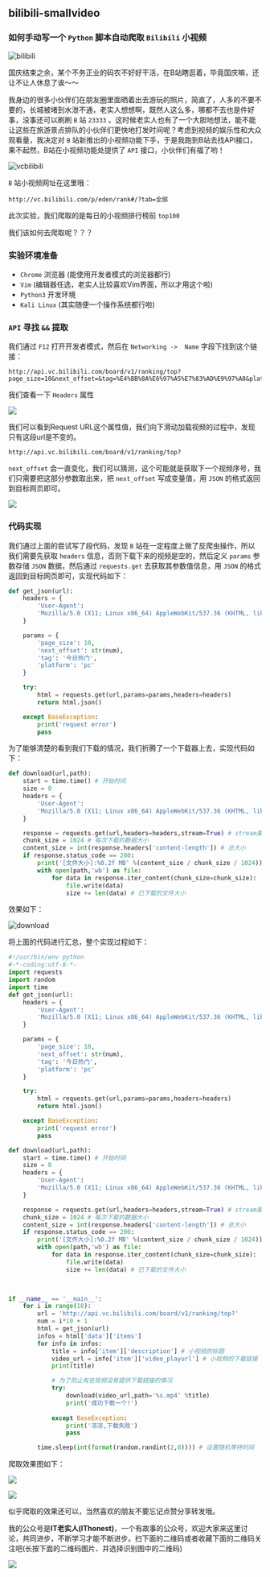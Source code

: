 ## bilibili-smallvideo

### 如何手动写一个 `Python` 脚本自动爬取 `Bilibili` 小视频

![bilibili](G:/python/image/bilibili.jpeg)

国庆结束之余，某个不务正业的码农不好好干活，在B站瞎逛着，毕竟国庆嘛，还让不让人休息了诶～～

我身边的很多小伙伴们在朋友圈里面晒着出去游玩的照片，简直了，人多的不要不要的，长城被堵到水泄不通，老实人想想啊，既然人这么多，哪都不去也是件好事，没事还可以刷刷 `B` 站 `23333` 。这时候老实人也有了一个大胆地想法，能不能让这些在旅游景点排队的小伙伴们更快地打发时间呢？考虑到视频的娱乐性和大众观看量，我决定对 `B` 站新推出的小视频功能下手，于是我跑到B站去找API接口，果不起然，B站在小视频功能处提供了 `API` 接口，小伙伴们有福了哟！

![vcbilibili](./image/vcbilibili.png)

`B` 站小视频网址在这里哦：

```
http://vc.bilibili.com/p/eden/rank#/?tab=全部
```

此次实验，我们爬取的是每日的小视频排行榜前 `top100`

我们该如何去爬取呢？？？

### 实验环境准备

- `Chrome` 浏览器 (能使用开发者模式的浏览器都行)
- `Vim` (编辑器任选，老实人比较喜欢Vim界面，所以才用这个啦)
- `Python3` 开发环境
- `Kali Linux` (其实随便一个操作系统都行啦)

### `API` 寻找 `&&` 提取

我们通过 `F12` 打开开发者模式，然后在 `Networking ->  Name` 字段下找到这个链接：

```
http://api.vc.bilibili.com/board/v1/ranking/top?page_size=10&next_offset=&tag=%E4%BB%8A%E6%97%A5%E7%83%AD%E9%97%A8&platform=pc
```

我们查看一下  `Headers` 属性

![](./image/requestsurl.png)

我们可以看到Request URL这个属性值，我们向下滑动加载视频的过程中，发现只有这段url是不变的。

```
http://api.vc.bilibili.com/board/v1/ranking/top?
```

`next_offset` 会一直变化，我们可以猜测，这个可能就是获取下一个视频序号，我们只需要把这部分参数取出来，把 `next_offset` 写成变量值，用 `JSON` 的格式返回到目标网页即可。

![](./image/next_offset.png)

### 代码实现

我们通过上面的尝试写了段代码，发现 `B` 站在一定程度上做了反爬虫操作，所以我们需要先获取 `headers` 信息，否则下载下来的视频是空的，然后定义 `params` 参数存储 `JSON` 数据，然后通过 `requests.get` 去获取其参数值信息，用 `JSON` 的格式返回到目标网页即可，实现代码如下：

```python
def get_json(url):
    headers = {
        'User-Agent': 
        'Mozilla/5.0 (X11; Linux x86_64) AppleWebKit/537.36 (KHTML, like Gecko) Chrome/69.0.3497.100 Safari/537.36'
    }

    params = {
        'page_size': 10,
        'next_offset': str(num),
        'tag': '今日热门',
        'platform': 'pc'
    }

    try:
        html = requests.get(url,params=params,headers=headers)
        return html.json()

    except BaseException:
        print('request error')
        pass

```

为了能够清楚的看到我们下载的情况，我们折腾了一个下载器上去，实现代码如下：

```python
def download(url,path):
    start = time.time() # 开始时间
    size = 0
    headers = {
        'User-Agent': 
        'Mozilla/5.0 (X11; Linux x86_64) AppleWebKit/537.36 (KHTML, like Gecko) Chrome/69.0.3497.100 Safari/537.36'
    }

    response = requests.get(url,headers=headers,stream=True) # stream属性必须带上
    chunk_size = 1024 # 每次下载的数据大小
    content_size = int(response.headers['content-length']) # 总大小
    if response.status_code == 200:
        print('[文件大小]:%0.2f MB' %(content_size / chunk_size / 1024)) # 换算单位
        with open(path,'wb') as file:
            for data in response.iter_content(chunk_size=chunk_size):
                file.write(data)
                size += len(data) # 已下载的文件大小
```

效果如下：

![download](./image/download.png)

将上面的代码进行汇总，整个实现过程如下：

```python
#!/usr/bin/env python
#-*-coding:utf-8-*-
import requests
import random
import time
def get_json(url):
    headers = {
        'User-Agent': 
        'Mozilla/5.0 (X11; Linux x86_64) AppleWebKit/537.36 (KHTML, like Gecko) Chrome/69.0.3497.100 Safari/537.36'
    }

    params = {
        'page_size': 10,
        'next_offset': str(num),
        'tag': '今日热门',
        'platform': 'pc'
    }

    try:
        html = requests.get(url,params=params,headers=headers)
        return html.json()

    except BaseException:
        print('request error')
        pass

def download(url,path):
    start = time.time() # 开始时间
    size = 0
    headers = {
        'User-Agent': 
        'Mozilla/5.0 (X11; Linux x86_64) AppleWebKit/537.36 (KHTML, like Gecko) Chrome/69.0.3497.100 Safari/537.36'
    }

    response = requests.get(url,headers=headers,stream=True) # stream属性必须带上
    chunk_size = 1024 # 每次下载的数据大小
    content_size = int(response.headers['content-length']) # 总大小
    if response.status_code == 200:
        print('[文件大小]:%0.2f MB' %(content_size / chunk_size / 1024)) # 换算单位
        with open(path,'wb') as file:
            for data in response.iter_content(chunk_size=chunk_size):
                file.write(data)
                size += len(data) # 已下载的文件大小

    

if __name__ == '__main__':
    for i in range(10):
        url = 'http://api.vc.bilibili.com/board/v1/ranking/top?'
        num = i*10 + 1
        html = get_json(url)
        infos = html['data']['items']
        for info in infos:
            title = info['item']['description'] # 小视频的标题
            video_url = info['item']['video_playurl'] # 小视频的下载链接
            print(title)

            # 为了防止有些视频没有提供下载链接的情况
            try:
                download(video_url,path='%s.mp4' %title)
                print('成功下载一个!')
                
            except BaseException:
                print('凉凉,下载失败')
                pass

        time.sleep(int(format(random.randint(2,8)))) # 设置随机等待时间

```

爬取效果图如下：

![](./image/download.png)

![](./image/watch.png)

似乎爬取的效果还可以，当然喜欢的朋友不要忘记点赞分享转发哦。

我的公众号是**IT老实人(IThonest)**，一个有故事的公众号，欢迎大家来这里讨论，共同进步，不断学习才能不断进步。扫下面的二维码或者收藏下面的二维码关注吧(长按下面的二维码图片、并选择识别图中的二维码)

<p><img style="margin-left: auto; margin-right: auto; display: block" src="https://img2018.cnblogs.com/blog/1100338/201810/1100338-20181008083045140-1039785080.jpg"></p>